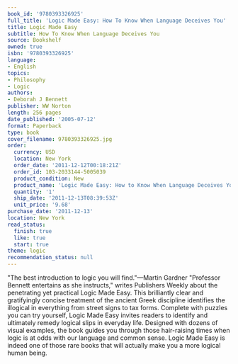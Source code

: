 ```yaml
---
book_id: '9780393326925'
full_title: 'Logic Made Easy: How To Know When Language Deceives You'
title: Logic Made Easy
subtitle: How To Know When Language Deceives You
source: Bookshelf
owned: true
isbn: '9780393326925'
language:
- English
topics:
- Philosophy
- Logic
authors:
- Deborah J Bennett
publisher: WW Norton
length: 256 pages
date_published: '2005-07-12'
format: Paperback
type: book
cover_filename: 9780393326925.jpg
order:
  currency: USD
  location: New York
  order_date: '2011-12-12T00:18:21Z'
  order_id: 103-2033144-5005039
  product_condition: New
  product_name: 'Logic Made Easy: How to Know When Language Deceives You'
  quantity: '1'
  ship_date: '2011-12-13T08:39:53Z'
  unit_price: '9.68'
purchase_date: '2011-12-13'
location: New York
read_status:
  finish: true
  like: true
  start: true
theme: logic
recommendation_status: null
---
```

"The best introduction to logic you will find."—Martin Gardner
"Professor Bennett entertains as she instructs," writes Publishers Weekly about the penetrating yet practical Logic Made Easy. This brilliantly clear and gratifyingly concise treatment of the ancient Greek discipline identifies the illogical in everything from street signs to tax forms. Complete with puzzles you can try yourself, Logic Made Easy invites readers to identify and ultimately remedy logical slips in everyday life. Designed with dozens of visual examples, the book guides you through those hair-raising times when logic is at odds with our language and common sense. Logic Made Easy is indeed one of those rare books that will actually make you a more logical human being.
